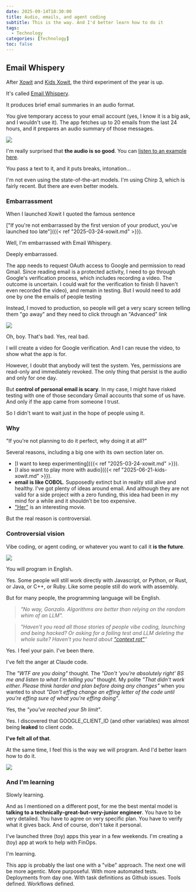 ```yaml
---
date: 2025-09-14T18:30:00
title: Audio, emails, and agent coding
subtitle: This is the way. And I'd better learn how to do it
tags:
  - Technology
categories: [Technology]
toc: false
---
```


## Email Whispery

After [Xowit](https://xowit.com) and [Kids Xowit](https://kids.xowit.com), the third experiment of the year is up.

It's called [Email Whispery](https://email.whispery.site/).

It produces brief email summaries in an audio format.

You give temporary access to your email account (yes, I know it is a big ask, and I wouldn't use it). The app fetches up to 20 emails from the last 24 hours, and it prepares an audio summary of those messages.

![](/img/result-email-whispery.png)

I'm really surprised that **the audio is so good**. You can [listen to an example here](https://media-gonzalo.f-v.es/summary-example-email-whisery.mp3).


You pass a text to it, and it puts breaks, intonation...

I'm not even using the state-of-the-art models. I'm using Chirp 3, which is fairly recent. But there are even better models.

### Embarrassment

When I launched Xowit I quoted the famous sentence

 ["If you're not embarrassed by the first version of your product, you've launched too late"]({{< ref "2025-03-24-xowit.md" >}}).

Well, I'm embarrassed with Email Whispery.

Deeply embarrassed.

The app needs to request OAuth access to Google and permission to read Gmail. Since reading email is a protected activity, I need to go through Google's verification process, which includes recording a video. The outcome is uncertain. I could wait for the verification to finish (I haven't even recorded the video), and remain in testing. But I would need to add one by one the emails of people testing

Instead, I moved to production, so people will get a very scary screen telling them "go away" and they need to click through an "Advanced" link

![](/img/Screenshot_2025-09-14_104329.png)

Oh, boy. That's bad. Yes, real bad.

I will create a video for Google verification. And I can reuse the video, to show what the app is for.

However, I doubt that anybody will test the system. Yes, permissions are read-only and immediately revoked. The only thing that persist is the audio and only for one day.

But **control of personal email is scary**. In my case, I might have risked testing with one of those secondary Gmail accounts that some of us have. And only if the app came from someone I trust.

So I didn't want to wait just in the hope of people using it.

### Why

"If you're not planning to do it perfect, why doing it at all?"

Several reasons, including a big one with its own section later on.

+ [I want to keep experimenting]({{< ref "2025-03-24-xowit.md" >}}).
+ [I also want to play more with audio]({{< ref "2025-06-21-kids-xowit.md" >}}).
+ **email is like COBOL**. Supposedly extinct but in reality still alive and healthy. I've got plenty of ideas around email. And although they are not valid for a side project with a zero funding, this idea had been in my mind for a while and it shouldn't be too expensive.
+ ["Her"](https://en.wikipedia.org/wiki/Her_(2013_film)) is an interesting movie.

But the real reason is controversial.

### Controversial vision

Vibe coding, or agent coding, or whatever you want to call it **is the future**.

![](/img/main-standing-on-the-court.png)

You will program in English.

Yes. Some people will still work directly with Javascript, or Python, or Rust, or Java, or C++, or Ruby. Like some people still do work with assembly.

But for many people, the programming language will be English.

> _"No way, Gonzalo. Algorithms are better than relying on the random whim of an LLM"._

> _"Haven't you read all those stories of people vibe coding, launching and being hacked? Or asking for a failing test and LLM deleting the whole suite? Haven't you heard about ["context rot"](https://x.com/simonw/status/1935478180443472340)"_

Yes. I feel your pain. I've been there.

I've felt the anger at Claude code.

The _"WTF are you doing"_ thought. The _"Don't 'you're absolutely right' BS me and listen to what I'm telling you"_ thought. My polite _"That didn't work either. Please think harder and plan before doing any changes"_ when you wanted to shout _"Don't effing change an effing letter of the code until you're effing sure of what you're effing doing"_.

Yes, the _"you've reached your 5h limit"_.

Yes. I discovered that GOOGLE_CLIENT_ID (and other variables) was almost being **leaked** to client code.

**I've felt all of that**.

At the same time, I feel this is the way we will program. And I'd better learn how to do it.

![](/img/this-is-the-way.png)

### And I'm learning

Slowly learning.

And as I mentioned on a different post, for me the best mental model is **talking to a technically-great-but-very-junior engineer**. You have to be very detailed. You have to agree on very specific plan. You have to verify what it gives back. And of course, don't take it personal.

I've launched three (toy) apps this year in a few weekends. I'm creating a (toy) app at work to help with FinOps.

I'm learning.

This app is probably the last one with a "vibe" approach. The next one will be more agentic. More purposeful. With more automated tests. Deployments from day one. With task definitions as Github issues. Tools defined. Workflows defined.
